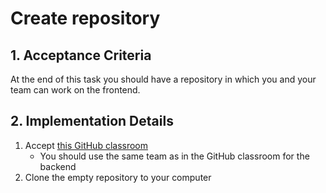 # Create repository

## 1. Acceptance Criteria

At the end of this task you should have a repository in which you and your team can work on the frontend.

## 2. Implementation Details

1. Accept [this GitHub classroom](https://classroom.github.com/a/SXcSx8K4)
    * You should use the same team as in the GitHub classroom for the backend
1. Clone the empty repository to your computer